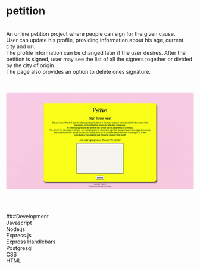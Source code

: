 # petition
</br>
An online petition project where people can sign for the given cause.</br>
User can update his profile, providing information about his age, current city and url.</br>
The profile information can be changed later if the user desires. After the petition is signed,
user may see the list of all the signers together or divided by the city of origin.</br>
The page also provides an option to delete ones signature.</br>
</br>
</br>

[![petition](petition.gif)](https://youtu.be/fDZ8Rm1SP34)

</br>
</br>

###Development
</br>
Javascript</br>
Node.js</br>
Express.js</br>
Express Handlebars</br>
Postgresql</br>
CSS</br>
HTML</br>
